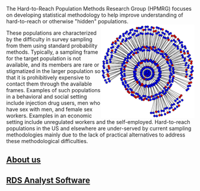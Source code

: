 The Hard-to-Reach Population Methods Research Group (HPMRG) focuses on developing statistical methodology to help improve understanding of hard-to-reach or otherwise "hidden" populations. <img src="https://github.com/HPMRG/.github/blob/main/profile/defenseplot5.jpg" align="right" width="250" height="250" alt="RDS network"/>

These populations are characterized by the difficulty in survey sampling from them using standard probability methods. Typically, a sampling frame for the target population is not available, and its members are rare or stigmatized in the larger population so that it is prohibitively expensive to contact them through the available frames. Examples of such populations in a behavioral and social setting include injection drug users, men who have sex with men, and female sex workers. Examples in an economic setting include unregulated workers and the self-employed. Hard-to-reach populations in the US and elsewhere are under-served by current sampling methodologies mainly due to the lack of practical alternatives to address these methodological difficulties.

## [About us](https://github.com/HPMRG/.github/blob/main/profile/HPMRG_About_US.md)

## [RDS Analyst Software](https://github.com/HPMRG/.github/blob/main/profile/HPMRG_RDS-A.md)
